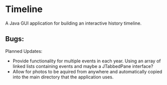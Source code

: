 # Timeline
A Java GUI application for building an interactive history timeline.    
  
Bugs:
- 
Planned Updates: 
- Provide functionality for multiple events in each year.  Using an array of linked lists containing events and maybe a JTabbedPane interface?
- Allow for photos to be aquired from anywhere and automatically copied into the main directory that the application uses.

